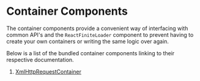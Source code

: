 # Container Components

The container components provide a convenient way of interfacing with common API's and the `ReactFiniteLoader` component to prevent having to create your own containers or writing the same logic over again.

Below is a list of the bundled container components linking to their respective documentation.

1. [XmlHttpRequestContainer](https://github.com/lewnelson/react-finite-loader/blob/master/docs/containers/XMLHTTPREQUEST.md)
